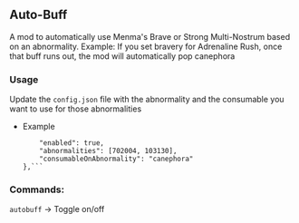 ## Auto-Buff
A mod to automatically use Menma's Brave or Strong Multi-Nostrum based on an abnormality.
Example: If you set bravery for Adrenaline Rush, once that buff runs out, the mod will automatically pop canephora
### Usage
Update the `config.json` file with the abnormality and the consumable you want to use for those abnormalities
* Example
    ```"glaiver": {
        "enabled": true,
        "abnormalities": [702004, 103130],
        "consumableOnAbnormality": "canephora"
    },```
### Commands:
`autobuff` -> Toggle on/off